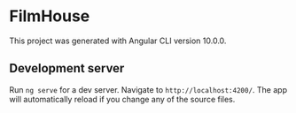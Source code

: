 # FilmHouse

This project was generated with Angular CLI version 10.0.0.

## Development server

Run `ng serve` for a dev server. Navigate to `http://localhost:4200/`. The app will automatically reload if you change any of the source files.
